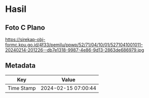 # Hasil

## Foto C Plano

https://sirekap-obj-formc.kpu.go.id/4f33/pemilu/ppwp/52/71/04/10/01/5271041001011-20240214-201226--db7e1318-9987-4e86-9d13-2863de686979.jpg


## Metadata

| Key        | Value               |
| ---------- | ------------------- |
| Time Stamp | 2024-02-15 07:00:44 |




